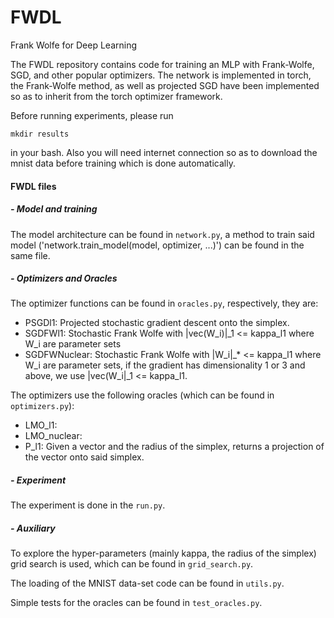 # FWDL 
Frank Wolfe for Deep Learning

The FWDL repository contains code for training an MLP with Frank-Wolfe, SGD, and other popular optimizers. The network is implemented in torch, the Frank-Wolfe method, as well as projected SGD have been implemented so as to inherit from the torch optimizer framework.

Before running experiments, please run 

`mkdir results`

in your bash. Also you will need internet connection so as to download the mnist 
data before training which is done automatically.



#### FWDL files 

##### - Model and training

The model architecture can be found in `network.py`, a method to train said model ('network.train_model(model, optimizer, ...)') can be found in the same file. 

##### - Optimizers and Oracles

The optimizer functions can be found in `oracles.py`, respectively, they are:

* PSGDl1: Projected stochastic gradient descent onto the simplex.
* SGDFWl1: Stochastic Frank Wolfe with |vec(W_i)|_1 <= kappa_l1 where W_i are parameter sets
* SGDFWNuclear: Stochastic Frank Wolfe with |W_i|_* <= kappa_l1 where W_i are parameter sets, if the gradient has dimensionality 1 or 3 and above, we use |vec(W_i|_1 <= kappa_l1.

The optimizers use the following oracles (which can be found in `optimizers.py`):
* LMO_l1: 
* LMO_nuclear: 
* P_l1: Given a vector and the radius of the simplex, returns a projection of the vector onto said simplex.


##### - Experiment

The experiment is done in the `run.py`.

##### - Auxiliary

To explore the hyper-parameters (mainly kappa, the radius of the simplex) grid search is used, which can be found in `grid_search.py`.

The loading of the MNIST data-set code can be found in `utils.py`.

Simple tests for the oracles can be found in `test_oracles.py`.









